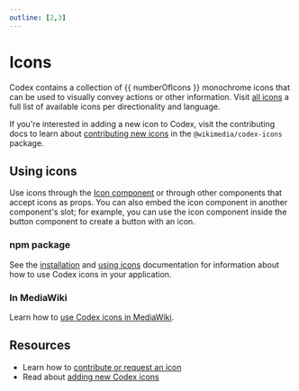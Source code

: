 ```yaml
---
outline: [2,3]
---
```


<script setup>
import * as allIcons from '@wikimedia/codex-icons';
import { cdxIconJournal, cdxIconBold, cdxIconTrash } from '@wikimedia/codex-icons';
import { CdxButton, CdxIcon } from '@wikimedia/codex';
import tokens from '@wikimedia/codex-design-tokens/theme-wikimedia-ui.json';

// Filter out util functions
const numberOfIcons = Object.keys( allIcons )
	.filter( ( iconName ) => iconName.startsWith( 'cdxIcon' ) )
	.length;
</script>

# Icons

Codex contains a collection of {{ numberOfIcons }} monochrome icons that can be used to visually
convey actions or other information. Visit [all icons](./all-icons.md) a full list of available
icons per directionality and language.

If you're interested in adding a new icon to Codex, visit the contributing docs to learn about
[contributing new icons](../contributing/contributing-icons.md) in the
`@wikimedia/codex-icons` package.

## Using icons

Use icons through the [Icon component](../components/demos/icon.md) or through other components
that accept icons as props. You can also embed the icon component in another component's slot;
for example, you can use the icon component inside the button component to create a button with
an icon.

### npm package

See the [installation](../using-codex/developing.html#installation) and [using icons](../using-codex/developing.html#using-icons) documentation for information about how to use Codex icons in
your application.

### In MediaWiki

Learn how to [use Codex icons in MediaWiki](https://www.mediawiki.org/wiki/Codex#Using_Codex_icons).

## Resources

- Learn how to [contribute or request an icon](../contributing/overview.html)
- Read about [adding new Codex icons](../contributing/contributing-icons.html)
